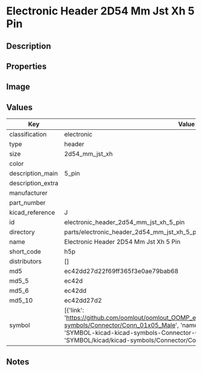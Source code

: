 # Electronic Header 2D54 Mm Jst Xh 5 Pin

## Description

## Properties


## Image


## Values

| Key | Value |
| --- | --- |
| classification | electronic |
| type | header |
| size | 2d54_mm_jst_xh |
| color |  |
| description_main | 5_pin |
| description_extra |  |
| manufacturer |  |
| part_number |  |
| kicad_reference | J |
| id | electronic_header_2d54_mm_jst_xh_5_pin |
| directory | parts/electronic_header_2d54_mm_jst_xh_5_pin |
| name | Electronic Header 2D54 Mm Jst Xh 5 Pin |
| short_code | h5p |
| distributors | [] |
| md5 | ec42dd27d22f69ff365f3e0ae79bab68 |
| md5_5 | ec42d |
| md5_6 | ec42dd |
| md5_10 | ec42dd27d2 |
| symbol | [{'link': 'https://github.com/oomlout/oomlout_OOMP_eda_V2/tree/main/SYMBOL/kicad/kicad-symbols/Connector/Conn_01x05_Male', 'name': 'Connector : Conn_01x05_Male', 'id': 'SYMBOL-kicad-kicad-symbols-Connector-Conn_01x05_Male', 'directory': 'SYMBOL/kicad/kicad-symbols/Connector/Conn_01x05_Male/'}] |

## Notes


